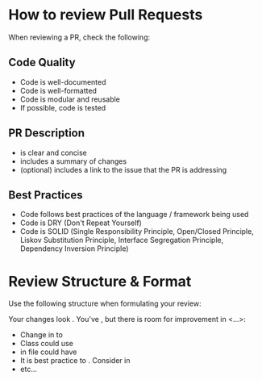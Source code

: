# How to review Pull Requests

When reviewing a PR, check the following:

## Code Quality
- Code is well-documented
- Code is well-formatted
- Code is modular and reusable
- If possible, code is tested

## PR Description
- is clear and concise
- includes a summary of changes
- (optional) includes a link to the issue that the PR is addressing

## Best Practices
- Code follows best practices of the language / framework being used
- Code is DRY (Don't Repeat Yourself)
- Code is SOLID (Single Responsibility Principle, Open/Closed Principle, Liskov Substitution Principle, Interface Segregation Principle, Dependency Inversion Principle)

# Review Structure & Format
Use the following structure when formulating your review:

Your changes look <overall sentiment>. You've <something positive>, but there is room for improvement in <...>:
- Change <something> in <file> to <reason>
- Class <class> could use <something>
- <something> in file <file> could have <implications>
- It is best practice to <do this>. Consider <change> in <file>
- etc...
